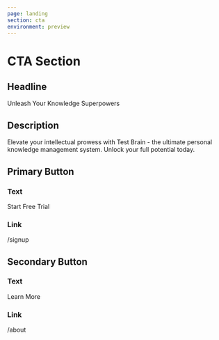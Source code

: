 ```yaml
---
page: landing
section: cta
environment: preview
---
```

# CTA Section

## Headline
Unleash Your Knowledge Superpowers

## Description
Elevate your intellectual prowess with Test Brain - the ultimate personal knowledge management system. Unlock your full potential today.

## Primary Button
### Text
Start Free Trial

### Link
/signup

## Secondary Button
### Text
Learn More

### Link
/about
